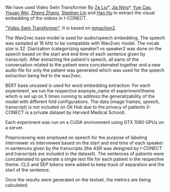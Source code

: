 
We have used Video Swin Transformer By [Ze Liu](https://github.com/zeliu98/)\*, [Jia Ning](https://github.com/hust-nj)\*, [Yue Cao](http://yue-cao.me),  [Yixuan Wei](https://github.com/weiyx16), [Zheng Zhang](https://stupidzz.github.io/), [Stephen Lin](https://scholar.google.com/citations?user=c3PYmxUAAAAJ&hl=en) and [Han Hu](https://ancientmooner.github.io/) to extract the visual embedding of the videos in I-CONECT.

["Video Swin Transformer"](https://arxiv.org/abs/2106.13230). It is based on [mmaction2](https://github.com/open-mmlab/mmaction2).

The Wav2vec base model is used for audio/speech embedding. The speech was sampled at 16 kHz to be compatible with Wav2vec model.
The vocab size is 32. Diarization (categorizing speaker1 vs speaker2 was done on the speech based on the start and end time of each sentence given by transcript). After extracting the patient's speech, all parts of the conversation related to the patient were concatenated together and a new audio file for only the patient was generated which was used for the speech extraction being fed to the wav2vec. 

BERT base uncased is used for word embedding extraction. 
For each experiment, we run the respective example_name of experiment/theme which is set up on 5 times running to address the generalizability of the model with different fold configurations.
The data (image frames, speech, transcript) is not included on Git Hub due to the privacy of patients (I-CONECT is a private dataset by Harvard Medical School). 

Each experiment was run on a CUDA environment using GTX 1080 GPUs on a server.

Preprocessing was employed on speech for the purpose of labeling interviewer vs interviewee based on the start and end time of each speaker in sentences given by the transcripts (the ASR was designed by I-CONECT and transcripts are included in the dataset).
The sentences of patients were concatenated to generate a single text file for each patient in the respective theme. CLS and SEP tokens were added to keep track of separation and the start of the sentence. 

Once the results were generated on the testset, the metrics are being calculated. 
